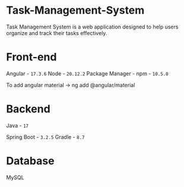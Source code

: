 # Task-Management-System
Task Management System is a web application designed to help users organize and track their tasks effectively.

# Front-end
Angular - `17.3.6`
Node - `20.12.2`
Package Manager - npm - `10.5.0`

To add angular material  -> ng add @angular/material

# Backend
Java - `17`

Spring Boot - `3.2.5`
Gradle - `8.7`

# Database
MySQL

